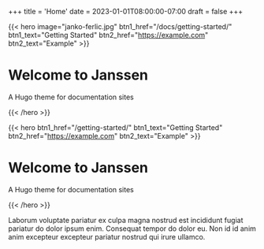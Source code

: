 +++
title = 'Home'
date = 2023-01-01T08:00:00-07:00
draft = false
+++

{{< hero image="janko-ferlic.jpg" btn1_href="/docs/getting-started/" btn1_text="Getting Started" btn2_href="https://example.com" btn2_text="Example" >}}

# Welcome to Janssen

A Hugo theme for documentation sites

{{< /hero >}}


{{< hero btn1_href="/getting-started/" btn1_text="Getting Started" btn2_href="https://example.com" btn2_text="Example" >}}


# Welcome to Janssen

A Hugo theme for documentation sites

{{< /hero >}}

Laborum voluptate pariatur ex culpa magna nostrud est incididunt fugiat
pariatur do dolor ipsum enim. Consequat tempor do dolor eu. Non id id anim anim
excepteur excepteur pariatur nostrud qui irure ullamco.
